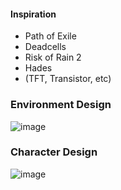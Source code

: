 #### Inspiration 
- Path of Exile
- Deadcells
- Risk of Rain 2
- Hades
- (TFT, Transistor, etc)


### Environment Design

![image](https://github.com/user-attachments/assets/f5f4de13-299c-42fa-b6ce-14867a3ddb78)

### Character Design

![image](https://github.com/user-attachments/assets/4aa547fc-4361-413c-a1ae-2809e86c8f60)
